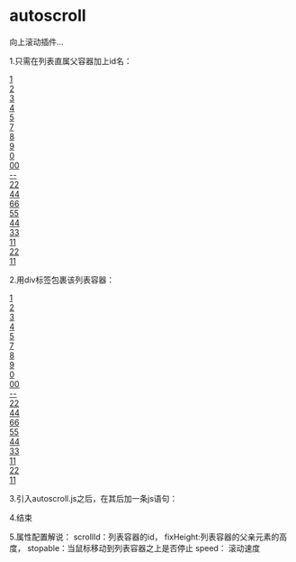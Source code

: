 # autoscroll

向上滚动插件...


1.只需在列表直属父容器加上id名：

<div id="autoscroll">
          <div><a href="">1</a></div>
          <div><a href="">2</a></div>
          <div><a href="">3</a></div>
          <div><a href="">4</a></div>
          <div><a href="">5</a></div>
          <div><a href="">7</a></div>
          <div><a href="">8</a></div>
          <div><a href="">9</a></div>
          <div><a href="">0</a></div>
          <div><a href="">00</a></div>
          <div><a href="">--</a></div>
          <div><a href="">22</a></div>
          <div><a href="">44</a></div>
          <div><a href="">66</a></div>
          <div><a href="">55</a></div>
          <div><a href="">44</a></div>
          <div><a href="">33</a></div>
          <div><a href="">11</a></div>
          <div><a href="">22</a></div>
          <div><a href="">11</a></div>
</div>

2.用div标签包裹该列表容器：
<div>
<div id="autoscroll">
          <div><a href="">1</a></div>
          <div><a href="">2</a></div>
          <div><a href="">3</a></div>
          <div><a href="">4</a></div>
          <div><a href="">5</a></div>
          <div><a href="">7</a></div>
          <div><a href="">8</a></div>
          <div><a href="">9</a></div>
          <div><a href="">0</a></div>
          <div><a href="">00</a></div>
          <div><a href="">--</a></div>
          <div><a href="">22</a></div>
          <div><a href="">44</a></div>
          <div><a href="">66</a></div>
          <div><a href="">55</a></div>
          <div><a href="">44</a></div>
          <div><a href="">33</a></div>
          <div><a href="">11</a></div>
          <div><a href="">22</a></div>
          <div><a href="">11</a></div>
</div>
</div>

3.引入autoscroll.js之后，在其后加一条js语句：
    <script>
    
      var a = new autoscroll({scrollId:'autoscroll',fixHeight:'200px',stopable:true,speed:10});

   </script>
   
4.结束


5.属性配置解说：
scrollId：列表容器的id，
fixHeight:列表容器的父亲元素的高度，
stopable：当鼠标移动到列表容器之上是否停止
speed：  滚动速度
